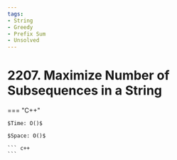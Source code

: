 ```yaml
---
tags:
- String
- Greedy
- Prefix Sum
- Unsolved
---
```



# 2207. Maximize Number of Subsequences in a String

=== "C++"

    $Time: O()$

    $Space: O()$

    ``` c++
    ```